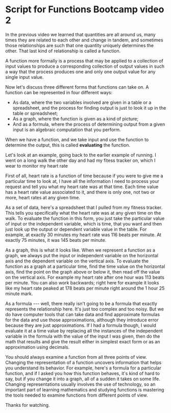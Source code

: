 # Script for Functions Bootcamp video 2

In the previous video we learned that quantities are all around us, many times they are related to each other and change in tandem, and sometimes those relationships are such that one quantity uniquely determines the other. That last kind of relationship is called a function. 

A function more formally is a process that may be applied to a collection of input values to produce a corresponding collection of output values in such a way that the process produces one and only one output value for any single input value.

Now let's discuss three different forms that functions can take on. A function can be represented in four different ways: 

- As data, where the two variables involved are given in a table or a spreadsheet, and the process for finding output is just to look it up in the table or spreadsheet; 
- As a graph, where the function is given as a kind of picture; 
- And as a formula, where the process of determining output from a given input is an algebraic computation that you perform. 

When we have a function, and we take input and use the function to determine the output, this is called **evaluating** the function. 

Let's look at an example, going back to the earlier example of running. I went on a long walk the other day and had my fitess tracker on, which I wear to monitor my heart rate 

First of all, heart rate is a function of time because if you were to give me a particular time to look at, I have all the information I need to process your request and tell you what my heart rate was at that time. Each time value has a heart rate value associated to it, and there is only one, not two or more, heart rates at any given time. 

As a set of data, here's a spreadsheet that I pulled from my fitness tracker. This tells you specifically what the heart rate was at any given time on the walk. To evaluate the function in this form, you just take the particular value of input or the independent variable, which is time, that you want and then just look up the output or dependent variable value in the table.  For example, at exactly 30 minutes my heart rate was 116 beats per minute. At exactly 75 minutes, it was 145 beats per minute. 

As a graph, this is what it looks like. When we represent a function as a graph, we always put the input or independent variable on the horizontal axis and the dependent variable on the vertical axis. To evaluate the function as a graph at a particular time, find the time value on the horizontal axis, find the point on the graph above or below it, then read off the value on the vertical axis. For example my heart rate after one hour was 113 beats per minute. You can also work backwards; right here for example it looks like my heart rate peaked at 178 beats per minute right around the 1 hour 25 minute mark. 

As a formula --- well, there really isn't going to be a formula that exactly represents the relationship here. It's just too complex and too noisy. But we do have computer tools that can take data and find approximate formulas for the data and use those approximations, although they introduce error because they are just approximations. If I had a formula though, I would evaluate it at a time value by replacing all the instances of the independent variable in the formula with the value of the input I was given, then do the math that results and give the result either in simplest exact form or as an approximation using decimals.  

You should always examine a function from all three points of view. Changing the representation of a function uncovers information that helps you understand its behavior. For example, here's a formula for a particular function, and if I asked you how this function behaves, it's kind of hard to say, but if you change it into a graph, all of a sudden it takes on some life. Changing representations usually involves the use of technology, so an important part of learning mathematics and studying functions is mastering the tools needed to examine functions from different points of view. 

Thanks for watching. 
